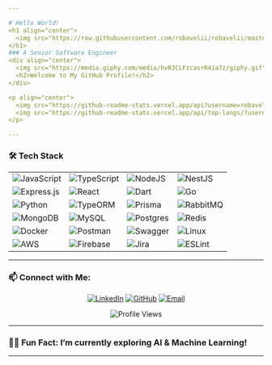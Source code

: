 ```yaml
---

# Hello World!
<h1 align="center">
  <img src="https://raw.githubusercontent.com/robavelii/robavelii/master/name.svg" alt="Robel Fekadu" />
</h1>
### A Senior Software Engineer 
<div align="center">
  <img src="https://media.giphy.com/media/hvRJCLFzcasrR4ia7z/giphy.gif" width="28">
  <h2>Welcome to My GitHub Profile!</h2>
</div>

<p align="center">
  <img src="https://github-readme-stats.vercel.app/api?username=robavelii&show_icons=true&theme=dracula" alt="GitHub Stats" height="180px">
  <img src="https://github-readme-stats.vercel.app/api/top-langs/?username=robavelii&layout=compact&theme=dracula" alt="Top Languages" height="180px">
</p>

---
```


### 🛠 Tech Stack
<div align="center">
  <table>
    <tr>
      <td><img alt="JavaScript" src="https://img.shields.io/badge/javascript-%23323330.svg?style=for-the-badge&logo=javascript&logoColor=%23F7DF1E"/></td>
      <td><img alt="TypeScript" src="https://img.shields.io/badge/typescript-%23007ACC.svg?style=for-the-badge&logo=typescript&logoColor=white"/></td>
      <td><img alt="NodeJS" src="https://img.shields.io/badge/node.js-6DA55F?style=for-the-badge&logo=node.js&logoColor=white"/></td>
      <td><img alt="NestJS" src="https://img.shields.io/badge/nestjs-%23E0234E.svg?style=for-the-badge&logo=nestjs&logoColor=white"/></td>
    </tr>
    <tr>
      <td><img alt="Express.js" src="https://img.shields.io/badge/express.js-%23404d59.svg?style=for-the-badge&logo=express&logoColor=%2361DAFB"/></td>
      <td><img alt="React" src="https://img.shields.io/badge/react-%2320232a.svg?style=for-the-badge&logo=react&logoColor=%2361DAFB"/></td>
      <td><img alt="Dart" src="https://img.shields.io/badge/dart-%230175C2.svg?style=for-the-badge&logo=dart&logoColor=white"/></td>
      <td><img alt="Go" src="https://img.shields.io/badge/Go-00ADD8?style=for-the-badge&logo=go&logoColor=white"/></td>
    </tr>
    <tr>
      <td><img alt="Python" src="https://img.shields.io/badge/python-%2314354C.svg?style=for-the-badge&logo=python&logoColor=white"/></td>
      <td><img alt="TypeORM" src="https://img.shields.io/badge/TypeORM-%23E0234E.svg?style=for-the-badge&logo=typeorm&logoColor=white"/></td>
      <td><img alt="Prisma" src="https://img.shields.io/badge/Prisma-%232D3748.svg?style=for-the-badge&logo=prisma&logoColor=white"/></td>
      <td><img alt="RabbitMQ" src="https://img.shields.io/badge/RabbitMQ-FF6600?style=for-the-badge&logo=rabbitmq&logoColor=white"/></td>
    </tr>
    <tr>
      <td><img alt="MongoDB" src="https://img.shields.io/badge/MongoDB-%234ea94b.svg?style=for-the-badge&logo=mongodb&logoColor=white"/></td>
      <td><img alt="MySQL" src="https://img.shields.io/badge/mysql-%2300f.svg?style=for-the-badge&logo=mysql&logoColor=white"/></td>
      <td><img alt="Postgres" src="https://img.shields.io/badge/postgres-%23316192.svg?style=for-the-badge&logo=postgresql&logoColor=white"/></td>
      <td><img alt="Redis" src="https://img.shields.io/badge/redis-%23DD0031.svg?style=for-the-badge&logo=redis&logoColor=white"/></td>
    </tr>
    <tr>
      <td><img alt="Docker" src="https://img.shields.io/badge/docker-%230db7ed.svg?style=for-the-badge&logo=docker&logoColor=white"/></td>
      <td><img alt="Postman" src="https://img.shields.io/badge/Postman-FF6C37?style=for-the-badge&logo=postman&logoColor=white"/></td>
      <td><img alt="Swagger" src="https://img.shields.io/badge/-Swagger-%23Clojure?style=for-the-badge&logo=swagger&logoColor=white"/></td>
      <td><img alt="Linux" src="https://img.shields.io/badge/Linux-FCC624?style=for-the-badge&logo=linux&logoColor=black"/></td>
    </tr>
    <tr>
      <td><img alt="AWS" src="https://img.shields.io/badge/AWS-%23FF9900.svg?style=for-the-badge&logo=amazon-aws&logoColor=white"/></td>
      <td><img alt="Firebase" src="https://img.shields.io/badge/Firebase-%23039BE5.svg?style=for-the-badge&logo=firebase"/></td>
      <td><img alt="Jira" src="https://img.shields.io/badge/jira-%230A0FFF.svg?style=for-the-badge&logo=jira&logoColor=white"/></td>
      <td><img alt="ESLint" src="https://img.shields.io/badge/ESLint-4B3263?style=for-the-badge&logo=eslint&logoColor=white"/></td>
    </tr>
  </table>
</div>

---

### 📫 Connect with Me:
<p align="center">
  <a href="https://www.linkedin.com/in/robavelii"><img alt="LinkedIn" src="https://img.shields.io/badge/LinkedIn-%230077B5.svg?style=for-the-badge&logo=linkedin&logoColor=white"/></a>
  <a href="https://github.com/robavelii"><img alt="GitHub" src="https://img.shields.io/badge/GitHub-%23181717.svg?style=for-the-badge&logo=github&logoColor=white"/></a>
  <a href="mailto:robelfekadu@gmail.com"><img alt="Email" src="https://img.shields.io/badge/Email-%23D14836.svg?style=for-the-badge&logo=gmail&logoColor=white"/></a>
</p>

<div align="center">
  <img src="https://komarev.com/ghpvc/?username=robavelii&style=for-the-badge&color=blue" alt="Profile Views"/>
</div>

---

### 🧑‍💻 Fun Fact: I’m currently exploring AI & Machine Learning!

--- 
